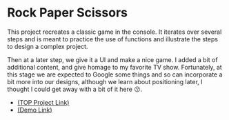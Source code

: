 # Rock Paper Scissors

This project recreates a classic game in the console. It iterates over several steps and is meant to practice the use of functions and illustrate the steps to design a complex project.

Then at a later step, we give it a UI and make a nice game. I added a bit of additional content, and give homage to my favorite TV show. Fortunately, at this stage we are expected to Google some things and so can incorporate a bit more into our designs, although we learn about positioning later, I thought I could get away with a bit of it here 😗.

- [(TOP Project Link)](https://www.theodinproject.com/lessons/foundations-rock-paper-scissors)
- [(Demo Link)](https://fabulousgk.github.io/top-projects/projects/rock-paper-scissors/)

